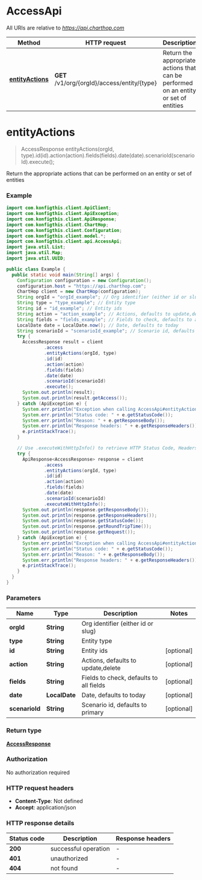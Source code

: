 # AccessApi

All URIs are relative to *https://api.charthop.com*

| Method | HTTP request | Description |
|------------- | ------------- | -------------|
| [**entityActions**](AccessApi.md#entityActions) | **GET** /v1/org/{orgId}/access/entity/{type} | Return the appropriate actions that can be performed on an entity or set of entities |


<a name="entityActions"></a>
# **entityActions**
> AccessResponse entityActions(orgId, type).id(id).action(action).fields(fields).date(date).scenarioId(scenarioId).execute();

Return the appropriate actions that can be performed on an entity or set of entities



### Example
```java
import com.konfigthis.client.ApiClient;
import com.konfigthis.client.ApiException;
import com.konfigthis.client.ApiResponse;
import com.konfigthis.client.ChartHop;
import com.konfigthis.client.Configuration;
import com.konfigthis.client.model.*;
import com.konfigthis.client.api.AccessApi;
import java.util.List;
import java.util.Map;
import java.util.UUID;

public class Example {
  public static void main(String[] args) {
    Configuration configuration = new Configuration();
    configuration.host = "https://api.charthop.com";
    ChartHop client = new ChartHop(configuration);
    String orgId = "orgId_example"; // Org identifier (either id or slug)
    String type = "type_example"; // Entity type
    String id = "id_example"; // Entity ids
    String action = "action_example"; // Actions, defaults to update,delete
    String fields = "fields_example"; // Fields to check, defaults to all fields
    LocalDate date = LocalDate.now(); // Date, defaults to today
    String scenarioId = "scenarioId_example"; // Scenario id, defaults to primary
    try {
      AccessResponse result = client
              .access
              .entityActions(orgId, type)
              .id(id)
              .action(action)
              .fields(fields)
              .date(date)
              .scenarioId(scenarioId)
              .execute();
      System.out.println(result);
      System.out.println(result.getAccess());
    } catch (ApiException e) {
      System.err.println("Exception when calling AccessApi#entityActions");
      System.err.println("Status code: " + e.getStatusCode());
      System.err.println("Reason: " + e.getResponseBody());
      System.err.println("Response headers: " + e.getResponseHeaders());
      e.printStackTrace();
    }

    // Use .executeWithHttpInfo() to retrieve HTTP Status Code, Headers and Request
    try {
      ApiResponse<AccessResponse> response = client
              .access
              .entityActions(orgId, type)
              .id(id)
              .action(action)
              .fields(fields)
              .date(date)
              .scenarioId(scenarioId)
              .executeWithHttpInfo();
      System.out.println(response.getResponseBody());
      System.out.println(response.getResponseHeaders());
      System.out.println(response.getStatusCode());
      System.out.println(response.getRoundTripTime());
      System.out.println(response.getRequest());
    } catch (ApiException e) {
      System.err.println("Exception when calling AccessApi#entityActions");
      System.err.println("Status code: " + e.getStatusCode());
      System.err.println("Reason: " + e.getResponseBody());
      System.err.println("Response headers: " + e.getResponseHeaders());
      e.printStackTrace();
    }
  }
}

```

### Parameters

| Name | Type | Description  | Notes |
|------------- | ------------- | ------------- | -------------|
| **orgId** | **String**| Org identifier (either id or slug) | |
| **type** | **String**| Entity type | |
| **id** | **String**| Entity ids | [optional] |
| **action** | **String**| Actions, defaults to update,delete | [optional] |
| **fields** | **String**| Fields to check, defaults to all fields | [optional] |
| **date** | **LocalDate**| Date, defaults to today | [optional] |
| **scenarioId** | **String**| Scenario id, defaults to primary | [optional] |

### Return type

[**AccessResponse**](AccessResponse.md)

### Authorization

No authorization required

### HTTP request headers

 - **Content-Type**: Not defined
 - **Accept**: application/json

### HTTP response details
| Status code | Description | Response headers |
|-------------|-------------|------------------|
| **200** | successful operation |  -  |
| **401** | unauthorized |  -  |
| **404** | not found |  -  |

